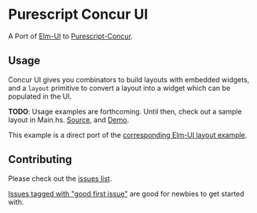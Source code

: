 Purescript Concur UI
====================

A Port of [Elm-UI](https://github.com/mdgriffith/elm-ui) to [Purescript-Concur](https://github.com/purescript-concur/purescript-concur-react).

## Usage

Concur UI gives you combinators to build layouts with embedded widgets, and a `layout` primitive to convert a layout into a widget which can be populated in the UI.

**TODO**: Usage examples are forthcoming. Until then, check out a sample layout in Main.hs. [Source](https://github.com/purescript-concur/purescript-concur-ui/blob/master/src/Main.purs), and [Demo](https://purescript-concur.github.io/purescript-concur-ui/).

This example is a direct port of the [corresponding Elm-UI layout example](https://ellie-app.com/4jQvybPfNTma1).

## Contributing

Please check out the [issues list](https://github.com/purescript-concur/purescript-concur-ui/issues).

[Issues tagged with "good first issue"](https://github.com/purescript-concur/purescript-concur-ui/issues?q=is%3Aissue+is%3Aopen+label%3A%22good+first+issue%22) are good for newbies to get started with.
